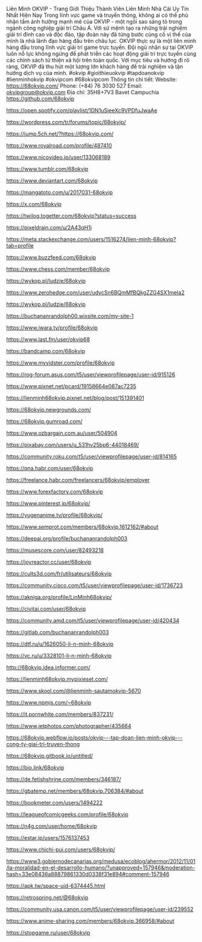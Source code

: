 Liên Minh OKVIP - Trang Giới Thiệu Thành Viên Liên Minh Nhà Cái Uy Tín Nhất Hiện Nay Trong lĩnh vực game và truyền thông, không ai có thể phủ nhận tầm ảnh hưởng mạnh mẽ của OKVIP - một ngôi sao sáng tỏ trong ngành công nghiệp giải trí Châu Á. Với sứ mệnh tạo ra những trải nghiệm giải trí đỉnh cao và độc đáo, tập đoàn này đã từng bước củng cố vị thế của mình là nhà lãnh đạo hàng đầu trên châu lục.
OKVIP thực sự là một liên minh hàng đầu trong lĩnh vực giải trí game trực tuyến. Đội ngũ nhân sự tại OKVIP luôn nỗ lực không ngừng để phát triển các hoạt động giải trí trực tuyến cùng các chính sách từ thiện xã hội trên toàn quốc. Với mục tiêu và hướng đi rõ ràng, OKVIP đã thu hút một lượng lớn khách hàng để trải nghiệm và tận hưởng dịch vụ của mình.
#okvip #gioithieuokvip #tapdoanokvip #lienminhokvip #okvipcom #68okvipcom
Thông tin chi tiết:
Website: https://68okvip.com/ 
Phone:  (+84) 76 3030 527
Email: okvipgroup@okvip.com
Địa chỉ: 35H8+7V3 Bavet Campuchia
https://github.com/68okvip

https://open.spotify.com/playlist/1DN1uSieeXc9VPDfuJwaAe

https://wordpress.com/tr/forums/topic/68okvip/





https://jump.5ch.net/?https://68okvip.com/

https://www.royalroad.com/profile/487410

https://www.nicovideo.jp/user/133068189

https://www.tumblr.com/68okvip

https://www.deviantart.com/68okvip

https://mangatoto.com/u/2017031-68okvip

https://x.com/68okvip




https://twilog.togetter.com/68okvip?status=success

https://pixeldrain.com/u/2A43qH1i

https://meta.stackexchange.com/users/1516274/lien-minh-68okvip?tab=profile

https://www.buzzfeed.com/68okvip

https://www.chess.com/member/68okvip

https://wykop.pl/ludzie/68okvip

https://www.zerohedge.com/user/udycSn6BQmMfBQkgZZG4SX1meIa2

https://wykop.pl/ludzie/68okvip

https://buchananrandolph00.wixsite.com/my-site-1

https://www.iwara.tv/profile/68okvip








https://www.last.fm/user/okvip68

https://bandcamp.com/68okvip

https://www.myvidster.com/profile/68okvip

https://rog-forum.asus.com/t5/user/viewprofilepage/user-id/915126








https://www.pixnet.net/pcard/19158664e087ac7235

https://lienminh68okvip.pixnet.net/blog/post/151391401

https://68okvip.newgrounds.com/








https://68okvip.gumroad.com/

https://www.ozbargain.com.au/user/504904

https://pixabay.com/users/u_531hv25bp6-44018469/

https://community.roku.com/t5/user/viewprofilepage/user-id/814165

https://qna.habr.com/user/68okvip

https://freelance.habr.com/freelancers/68okvip/employer





https://www.forexfactory.com/68okvip

https://www.pinterest.jp/68okvip/

https://yugenanime.tv/profile/68okvip/

https://www.semprot.com/members/68okvip.1612162/#about







https://deepai.org/profile/buchananrandolph003

https://musescore.com/user/82493218

https://joyreactor.cc/user/68okvip

https://cults3d.com/fr/utilisateurs/68okvip

https://community.cisco.com/t5/user/viewprofilepage/user-id/1736723

https://akniga.org/profile/LinMinh68okvip/





https://civitai.com/user/68okvip

https://community.amd.com/t5/user/viewprofilepage/user-id/420434

https://gitlab.com/buchananrandolph003

https://dtf.ru/u/1626050-li-n-minh-68okvip

https://vc.ru/u/3328101-li-n-minh-68okvip

http://68okvip.idea.informer.com/








https://lienminh68okvip.mypixieset.com/










https://www.skool.com/@lienminh-sautamokvip-5670

https://www.npmjs.com/~68okvip









https://it.pornwhite.com/members/837231/

https://www.jetphotos.com/photographer/435664









https://68okvip.webflow.io/posts/okvip---tap-doan-lien-minh-okvip---cong-ty-giai-tri-truyen-thong










https://68okvip.gitbook.io/untitled/

https://bio.link/68okvip

https://de.fetishshrine.com/members/346187/








https://gbatemp.net/members/68okvip.706384/#about

https://bookmeter.com/users/1494222








https://leagueofcomicgeeks.com/profile/68okvip

https://n4g.com/user/home/68okvip

https://estar.jp/users/1576137453

https://www.chichi-pui.com/users/68okvip/








https://www3.gobiernodecanarias.org/medusa/ecoblog/ahermor/2012/11/01/la-moralidad-en-el-desarrollo-humano/?unapproved=157946&moderation-hash=33e08436a88879861330d0338f31e894#comment-157946

https://apk.tw/space-uid-6374445.html

https://retrospring.net/@68okvip








https://community.usa.canon.com/t5/user/viewprofilepage/user-id/239552

https://www.anime-sharing.com/members/68okvip.366958/#about

https://stopgame.ru/user/68okvip


